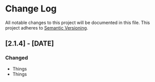 # Change Log
All notable changes to this project will be documented in this file.
This project adheres to [Semantic Versioning](http://semver.org/).

## [2.1.4] - [DATE]
### Changed
- Things
- Things
